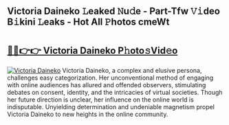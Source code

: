 ## Victoria Daineko 𝙻eaked 𝙽u𝚍e - Part-Tfw 𝚅𝚒deo B𝚒kini 𝙻eaks - Hot All 𝙿hotos cmeWt

# <h2><a href="http://ld593qb.urlbe.top/?page=Victoria+Daineko">🔗🔗👉👉 Victoria Daineko P𝚑oto𝚜Vid𝚎o</a></h2>

[![Victoria Daineko](https://i.imgur.com/eBuTRDB.gif)](http://ld593qb.urlbe.top/?page=Victoria+Daineko)
Victoria Daineko, a complex and elusive persona, challenges easy categorization. Her unconventional method of engaging with online audiences has allured and offended observers, stimulating debates on consent, identity, and the intricacies of virtual societies. Though her future direction is unclear, her influence on the online world is indisputable. Unyielding determination and undeniable magnetism propel Victoria Daineko to new heights in the online community.
